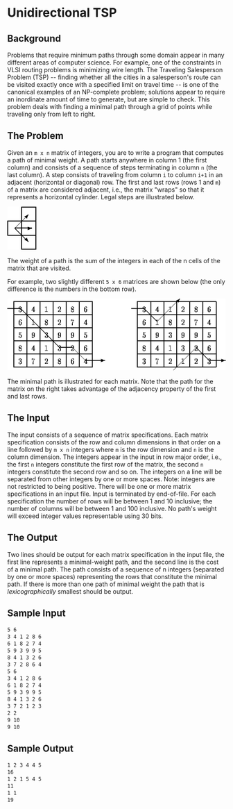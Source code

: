 # Unidirectional TSP 
## Background
Problems that require minimum paths through some domain appear in many different areas of computer science. For example, one of the constraints in VLSI routing problems is minimizing wire length. The Traveling Salesperson Problem (TSP) -- finding whether all the cities in a salesperson's route can be visited exactly once with a specified limit on travel time -- is one of the canonical examples of an NP-complete problem; solutions appear to require an inordinate amount of time to generate, but are simple to check.
This problem deals with finding a minimal path through a grid of points while traveling only from left to right.

## The Problem
Given an `m x n`  matrix of integers, you are to write a program that computes a path of minimal weight. A path starts anywhere in column 1 (the first column) and consists of a sequence of steps terminating in column `n` (the last column). A step consists of traveling from column `i` to column `i+1` in an adjacent (horizontal or diagonal) row. The first and last rows (rows 1 and `m`) of a matrix are considered adjacent, i.e., the matrix "wraps" so that it represents a horizontal cylinder. Legal steps are illustrated below.

![Valid Moves](images/UnidirectionalTSP_1.gif)
 
The weight of a path is the sum of the integers in each of the n cells of the matrix that are visited.

For example, two slightly different `5 x 6`   matrices are shown below (the only difference is the numbers in the bottom row).

![Valid Moves](images/UnidirectionalTSP_2.gif)

The minimal path is illustrated for each matrix. Note that the path for the matrix on the right takes advantage of the adjacency property of the first and last rows.

## The Input
The input consists of a sequence of matrix specifications. Each matrix specification consists of the row and column dimensions in that order on a line followed by `m x n`  integers where `m` is the row dimension and `n` is the column dimension. The integers appear in the input in row major order, i.e., the first `n` integers constitute the first row of the matrix, the second `n` integers constitute the second row and so on. The integers on a line will be separated from other integers by one or more spaces. Note: integers are not restricted to being positive. There will be one or more matrix specifications in an input file. Input is terminated by end-of-file.
For each specification the number of rows will be between 1 and 10 inclusive; the number of columns will be between 1 and 100 inclusive. No path's weight will exceed integer values representable using 30 bits.

## The Output
Two lines should be output for each matrix specification in the input file, the first line represents a minimal-weight path, and the second line is the cost of a minimal path. The path consists of a sequence of n integers (separated by one or more spaces) representing the rows that constitute the minimal path. If there is more than one path of minimal weight the path that is *lexicographically* smallest should be output.

## Sample Input
    5 6
    3 4 1 2 8 6
    6 1 8 2 7 4
    5 9 3 9 9 5
    8 4 1 3 2 6
    3 7 2 8 6 4
    5 6
    3 4 1 2 8 6
    6 1 8 2 7 4
    5 9 3 9 9 5
    8 4 1 3 2 6
    3 7 2 1 2 3
    2 2
    9 10
	9 10

## Sample Output
    1 2 3 4 4 5
    16
    1 2 1 5 4 5
    11
    1 1
    19
